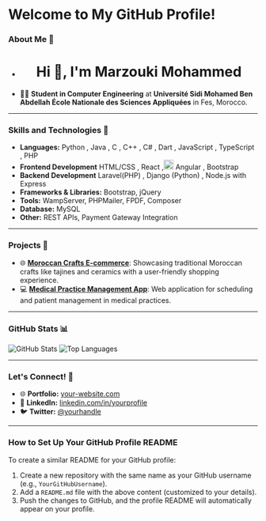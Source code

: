 # Welcome to My GitHub Profile! 



### About Me 🌟
- <h1 align="center">Hi 👋, I'm Marzouki Mohammed</h1>
- 👨‍🎓 **Student in Computer Engineering** at <strong>Université Sidi Mohamed Ben Abdellah École Nationale des Sciences Appliquées</strong> in Fes, Morocco.
---
### Skills and Technologies 🚀
- **Languages:** Python , Java , C , C++ , C# , Dart , JavaScript , TypeScript ,  PHP
- **Frontend Development** HTML/CSS , React ,<canvas id="myCanvas" width="200" height="100"><img src="https://angular.io/assets/images/logos/angular/angular.svg" alt="angular" width="20" height="20"/> Angular</canvas>  , Bootstrap
- **Backend Development** Laravel(PHP) , Django (Python) , Node.js with Express
- **Frameworks & Libraries:** Bootstrap, jQuery
- **Tools:** WampServer, PHPMailer, FPDF, Composer
- **Database:** MySQL
- **Other:** REST APIs, Payment Gateway Integration

---

### Projects 📂
- 🌐 **[Moroccan Crafts E-commerce](#)**: Showcasing traditional Moroccan crafts like tajines and ceramics with a user-friendly shopping experience.
- 💻 **[Medical Practice Management App](#)**: Web application for scheduling and patient management in medical practices.

---

### GitHub Stats 📊
![GitHub Stats](https://github-readme-stats.vercel.app/api?username=YourGitHubUsername&show_icons=true&theme=radical)
![Top Languages](https://github-readme-stats.vercel.app/api/top-langs/?username=YourGitHubUsername&layout=compact&theme=radical)

---

### Let's Connect! 🤝
- 🌐 **Portfolio:** [your-website.com](#)
- 💼 **LinkedIn:** [linkedin.com/in/yourprofile](#)
- 🐦 **Twitter:** [@yourhandle](#)

---

### How to Set Up Your GitHub Profile README
To create a similar README for your GitHub profile:
1. Create a new repository with the same name as your GitHub username (e.g., `YourGitHubUsername`).
2. Add a `README.md` file with the above content (customized to your details).
3. Push the changes to GitHub, and the profile README will automatically appear on your profile.
